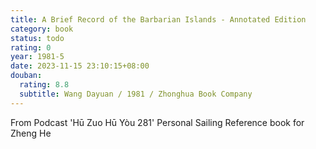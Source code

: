 ```yaml
---
title: A Brief Record of the Barbarian Islands - Annotated Edition
category: book
status: todo
rating: 0
year: 1981-5
date: 2023-11-15 23:10:15+08:00
douban:
  rating: 8.8
  subtitle: Wang Dayuan / 1981 / Zhonghua Book Company
---
```


From Podcast 'Hū Zuo Hū Yòu 281' Personal Sailing Reference book for Zheng He
